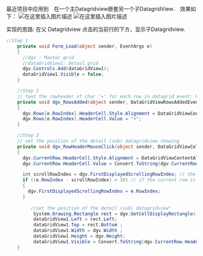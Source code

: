 最近项目中应用到　在一个主Datagridview嵌套另一个子DatagridView．
效果如下：
![在这里插入图片描述](../../../我的文档/Typora/Pictures/20201119101654326.png#pic_center)
![在这里插入图片描述](../../../我的文档/Typora/Pictures/watermark,type_ZmFuZ3poZW5naGVpdGk,shadow_10,text_aHR0cHM6Ly9ibG9nLmNzZG4ubmV0L3NlZ2NsbGl3Zg==,size_16,color_FFFFFF,t_70#pic_center.png)

实现的思路: 在父 Datagridview 点击的当前行的下方，显示子Datagridview.

```c#
//Step 1
    private void Form_Load(object sender, EventArgs e)
    {
      //dgv : Master grid
      //dataGridView1: Detail grid       
      dgv.Controls.Add(dataGridView1);
      dataGridView1.Visible = false;
    }

​    //Step 2
​    // text the rowheader of char '+' for each row in datagrid event: RowsAdded
​    private void dgv_RowsAdded(object sender, DataGridViewRowsAddedEventArgs e)
​    {
​      dgv.Rows[e.RowIndex].HeaderCell.Style.Alignment = DataGridViewContentAlignment.MiddleLeft;
​      dgv.Rows[e.RowIndex].HeaderCell.Value = "+";
​    }

​    //Step 3
​    // set the position of the detail (sub) datagridview showing
​    private void dgv_RowHeaderMouseClick(object sender, DataGridViewCellMouseEventArgs e)
​    {      
​      dgv.CurrentRow.HeaderCell.Style.Alignment = DataGridViewContentAlignment.MiddleLeft;
​      dgv.CurrentRow.HeaderCell.Value = Convert.ToString(dgv.CurrentRow.HeaderCell.Value).Trim() == "+" ? "-" : "+"; // switch text the rowheader of char '+' or  '-'

​      int scrollRowIndex = dgv.FirstDisplayedScrollingRowIndex; // the first  row in the top of the  datagrid
​      if ((e.RowIndex - scrollRowIndex) > 10) // if the current row is the tenth row in the current page, set it to the top of the datagrid
​      {
​        dgv.FirstDisplayedScrollingRowIndex = e.RowIndex;
​      }
​      
​         //set the position of the detail (sub) datagridview"
​          System.Drawing.Rectangle rect = dgv.GetCellDisplayRectangle(-1, e.RowIndex  , false);
​          dataGridView1.Left = rect.Left;
​          dataGridView1.Top = rect.Bottom ;
​          dataGridView1.Width = dgv.Width ;
​          dataGridView1.Height = dgv.Height;
​          dataGridView1.Visible = Convert.ToString(dgv.CurrentRow.HeaderCell.Value).Trim() == "-" ? true : false; // show or hide the detail grid
​    }
```


